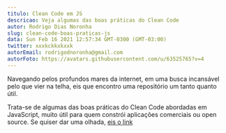 ```yaml
---
titulo: Clean Code em JS
descricao: Veja algumas das boas práticas do Clean Code
autor: Rodrigo Dias Noronha
slug: clean-code-boas-praticas-js
data: Sun Feb 16 2021 12:57:34 GMT-0300 (GMT-03:00)
twitter: xxxkckkxkxxk
autorEmail: rodrigodnoronha@gmail.com
autorFoto: https://avatars.githubusercontent.com/u/63525765?v=4
---
```


Navegando pelos profundos mares da internet, em uma busca incansável pelo que vier na telha, eis que encontro uma repositório um tanto quanto útil.

Trata-se de algumas das boas práticas do Clean Code abordadas em JavaScript, muito útil para quem constrói aplicações comerciais ou open source.
Se quiser dar uma olhada, [eis o link](https://github.com/ryanmcdermott/clean-code-javascript#variables)
